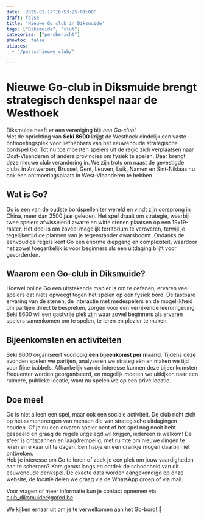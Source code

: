 ```yaml
---
date: '2025-02-17T16:53:25+01:00'
draft: false
title: 'Nieuwe Go club in Diksmuide'
tags: ["Diksmuide", "club"]
categories: ["persbericht"]
showtoc: false
aliases:
  - "/posts/nieuwe_club/"

---
```


# Nieuwe Go-club in Diksmuide brengt strategisch denkspel naar de Westhoek

Diksmuide heeft er een vereniging bij: *een Go-club!*\
Met de oprichting van **Seki 8600** krijgt de Westhoek eindelijk een vaste ontmoetingsplek voor liefhebbers van het eeuwenoude strategische bordspel Go. Tot nu toe moesten spelers uit de regio zich verplaatsen naar Oost-Vlaanderen of andere provincies om fysiek te spelen. Daar brengt deze nieuwe club verandering in. We zijn trots om naast de gevestigde clubs in Antwerpen, Brussel, Gent, Leuven, Luik, Namen en Sint-Niklaas nu ook een ontmoetingsplaats in West-Vlaanderen te hebben.

## Wat is Go?
Go is een van de oudste bordspellen ter wereld en vindt zijn oorsprong in China, meer dan 2500 jaar geleden. Het spel draait om strategie, waarbij twee spelers afwisselend zwarte en witte stenen plaatsen op een 19x19-raster. Het doel is om zoveel mogelijk territorium te veroveren, terwijl je tegelijkertijd de plannen van je tegenstander dwarsboomt. Ondanks de eenvoudige regels kent Go een enorme diepgang en complexiteit, waardoor het zowel toegankelijk is voor beginners als een uitdaging blijft voor gevorderden.

## Waarom een Go-club in Diksmuide?
Hoewel online Go een uitstekende manier is om te oefenen, ervaren veel spelers dat niets opweegt tegen het spelen op een fysiek bord. De tastbare ervaring van de stenen, de interactie met medespelers en de mogelijkheid om partijen direct te bespreken, zorgen voor een verrijkende leeromgeving. Seki 8600 wil een gastvrije plek zijn waar zowel beginners als ervaren spelers samenkomen om te spelen, te leren en plezier te maken.

## Bijeenkomsten en activiteiten
Seki 8600 organiseert voorlopig **één bijeenkomst per maand**. Tijdens deze avonden spelen we partijen, analyseren we strategieën en maken we tijd voor fijne babbels. Afhankelijk van de interesse kunnen deze bijeenkomsten frequenter worden georganiseerd, en mogelijk moeten we uitkijken naar een ruimere, publieke locatie, want nu spelen we op een privé locatie.


## Doe mee!
Go is niet alleen een spel, maar ook een sociale activiteit. De club richt zich op het samenbrengen van mensen die van strategische uitdagingen houden. Of je nu een ervaren speler bent of het spel nog nooit hebt gespeeld en graag de regels uitgelegd wil krijgen, iedereen is welkom! De sfeer is ontspannen en laagdrempelig, met ruimte om nieuwe dingen te leren en elkaar uit te dagen. Een hapje en een drankje mogen daarbij niet ontbreken.\
Heb je interesse om Go te leren of zoek je een plek om jouw vaardigheden aan te scherpen? Kom gerust langs en ontdek de schoonheid van dit eeuwenoude denkspel. De exacte data worden aangekondigd op onze website, de locatie delen we graag via de WhatsApp groep of via mail.

Voor vragen of meer informatie kun je contact opnemen via [club_diksmuide@gofed.be](mailto:club_diksmuide@gofed.be).  

We kijken ernaar uit om je te verwelkomen aan het Go-bord! 🎉 